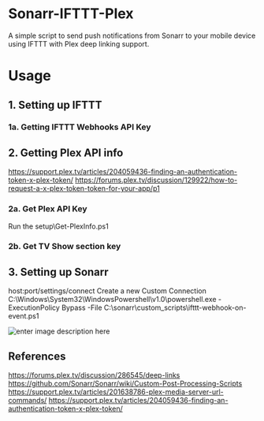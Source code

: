 # Sonarr-IFTTT-Plex
A simple script to send push notifications from Sonarr to your mobile device using IFTTT with Plex deep linking support.

# Usage

## 1. Setting up IFTTT


### 1a. Getting IFTTT Webhooks API Key


## 2. Getting Plex API info

https://support.plex.tv/articles/204059436-finding-an-authentication-token-x-plex-token/
https://forums.plex.tv/discussion/129922/how-to-request-a-x-plex-token-token-for-your-app/p1



### 2a. Get Plex API Key
Run the setup\Get-PlexInfo.ps1

### 2b. Get TV Show section key


## 3. Setting up Sonarr
host:port/settings/connect
Create a new Custom Connection
C:\Windows\System32\WindowsPowershell\v1.0\powershell.exe
-ExecutionPolicy Bypass -File C:\sonarr\custom_scripts\ifttt-webhook-on-event.ps1

![enter image description here](https://i.imgur.com/3iyZuFm.png)

## References

https://forums.plex.tv/discussion/286545/deep-links
https://github.com/Sonarr/Sonarr/wiki/Custom-Post-Processing-Scripts
https://support.plex.tv/articles/201638786-plex-media-server-url-commands/
https://support.plex.tv/articles/204059436-finding-an-authentication-token-x-plex-token/
